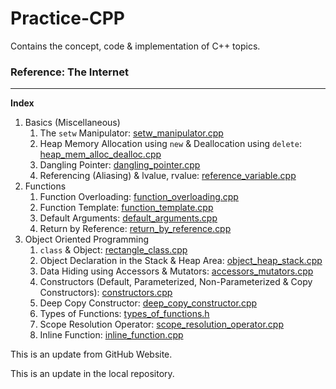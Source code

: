 # Practice-CPP
Contains the concept, code & implementation of C++ topics.

### Reference: The Internet

<hr/>

**Index**
1. Basics (Miscellaneous)
   1. The <code>setw</code> Manipulator: [setw_manipulator.cpp](https://github.com/Ch-sriram/Practice-CPP/blob/master/Basics%20%26%20Miscellaneous/setw_manipulator.cpp)
   2. Heap Memory Allocation using <code>new</code> & Deallocation using <code>delete</code>: [heap_mem_alloc_dealloc.cpp](https://github.com/Ch-sriram/Practice-CPP/blob/master/Basics%20%26%20Miscellaneous/heap_mem_alloc_dealloc.cpp)
   3. Dangling Pointer: [dangling_pointer.cpp](https://github.com/Ch-sriram/Practice-CPP/blob/master/Basics%20%26%20Miscellaneous/dangling_pointer.cpp)
   4. Referencing (Aliasing) & lvalue, rvalue: [reference_variable.cpp](https://github.com/Ch-sriram/Practice-CPP/blob/master/Basics%20%26%20Miscellaneous/reference_variable.cpp) 
2. Functions
   1. Function Overloading: [function_overloading.cpp](https://github.com/Ch-sriram/Practice-CPP/blob/master/Functions/function_overloading.cpp)
   2. Function Template: [function_template.cpp](https://github.com/Ch-sriram/Practice-CPP/blob/master/Functions/function_template.cpp)
   3. Default Arguments: [default_arguments.cpp](https://github.com/Ch-sriram/Practice-CPP/blob/master/Functions/default_arguments.cpp)
   4. Return by Reference: [return_by_reference.cpp](https://github.com/Ch-sriram/Practice-CPP/blob/master/Functions/return_by_reference.cpp)
3. Object Oriented Programming
   1. <code>class</code> & Object: [rectangle_class.cpp](https://github.com/Ch-sriram/Practice-CPP/blob/master/Object%20Oriented%20Programming/rectangle_class.cpp)
   2. Object Declaration in the Stack & Heap Area: [object_heap_stack.cpp](https://github.com/Ch-sriram/Practice-CPP/blob/master/Object%20Oriented%20Programming/object_heap_stack.cpp)
   3. Data Hiding using Accessors & Mutators: [accessors_mutators.cpp](https://github.com/Ch-sriram/Practice-CPP/blob/master/Object%20Oriented%20Programming/accessors_mutators.cpp)
   4. Constructors (Default, Parameterized, Non-Parameterized & Copy Constructors): [constructors.cpp](https://github.com/Ch-sriram/Practice-CPP/blob/master/Object%20Oriented%20Programming/constructors.cpp)
   5. Deep Copy Constructor: [deep_copy_constructor.cpp](https://github.com/Ch-sriram/Practice-CPP/blob/master/Object%20Oriented%20Programming/deep_copy_constructor.cpp)
   6. Types of Functions: [types_of_functions.h](https://github.com/Ch-sriram/Practice-CPP/blob/master/Object%20Oriented%20Programming/types_of_functions.h)
   7. Scope Resolution Operator: [scope_resolution_operator.cpp](https://github.com/Ch-sriram/Practice-CPP/blob/master/Object%20Oriented%20Programming/scope_resolution_operator.cpp)
   8. Inline Function: [inline_function.cpp](https://github.com/Ch-sriram/Practice-CPP/blob/master/Object%20Oriented%20Programming/inline_function.cpp)
   
   
This is an update from GitHub Website.




This is an update in the local repository.